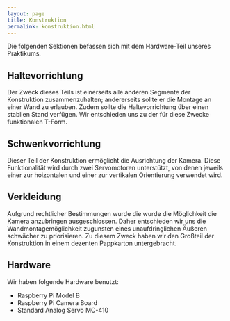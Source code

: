 ```yaml
---
layout: page
title: Konstruktion
permalink: konstruktion.html
---
```


Die folgenden Sektionen befassen sich mit dem Hardware-Teil unseres Praktikums.

## Haltevorrichtung
Der Zweck dieses Teils ist einerseits alle anderen Segmente der Konstruktion zusammenzuhalten; andererseits sollte er die Montage an einer Wand zu erlauben. Zudem sollte die Haltevorrichtung über einen stablien Stand verfügen. Wir entschieden uns zu der für diese Zwecke funktionalen T-Form.

## Schwenkvorrichtung
Dieser Teil der Konstruktion ermöglicht die Ausrichtung der Kamera. Diese Funktionalität wird durch zwei Servomotoren unterstützt, von denen jeweils einer zur hoizontalen und einer zur vertikalen Orientierung verwendet wird.

## Verkleidung
Aufgrund rechtlicher Bestimmungen wurde die wurde die Möglichkeit die Kamera anzubringen ausgeschlossen. Daher entschieden wir uns die Wandmontagemöglichkeit zugunsten eines unaufdringlichen Äußeren schwächer zu priorisieren. Zu diesem Zweck haben wir den Großteil der Konstruktion in einem dezenten Pappkarton untergebracht.

## Hardware
Wir haben folgende Hardware benutzt:

* Raspberry Pi Model B
* Raspberry Pi Camera Board
* Standard Analog Servo MC-410
